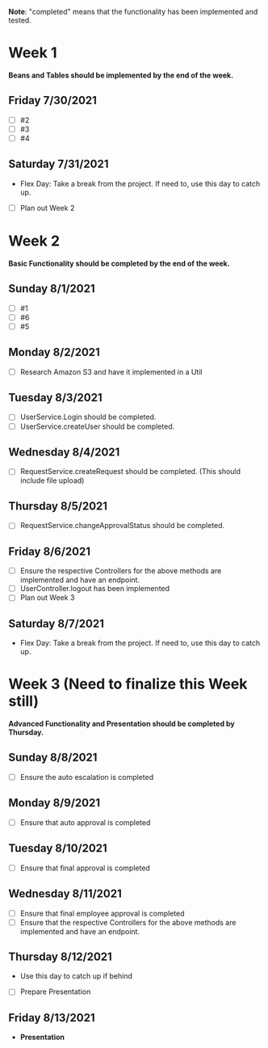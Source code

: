 **Note**: "completed" means that the functionality has been implemented and tested.

# Week 1
**Beans and Tables should be implemented by the end of the week.**

## Friday 7/30/2021
- [ ] #2 
- [ ] #3
- [ ] #4

## Saturday 7/31/2021
* Flex Day: Take a break from the project. If need to, use this day to catch up.
- [ ] Plan out Week 2

# Week 2
**Basic Functionality should be completed by the end of the week.**

## Sunday 8/1/2021
- [ ] #1
- [ ] #6
- [ ] #5

## Monday 8/2/2021
- [ ] Research Amazon S3 and have it implemented in a Util

## Tuesday 8/3/2021
- [ ] UserService.Login should be completed.
- [ ] UserService.createUser should be completed.

## Wednesday 8/4/2021
- [ ] RequestService.createRequest should be completed. (This should include file upload)

## Thursday 8/5/2021
- [ ] RequestService.changeApprovalStatus should be completed.

## Friday 8/6/2021
- [ ] Ensure the respective Controllers for the above methods are implemented and have an endpoint.
- [ ] UserController.logout has been implemented
- [ ] Plan out Week 3

## Saturday 8/7/2021
* Flex Day: Take a break from the project. If need to, use this day to catch up.


# Week 3 (Need to finalize this Week still)
**Advanced Functionality and Presentation should be completed by Thursday.**

## Sunday 8/8/2021
- [ ] Ensure the auto escalation is completed

## Monday 8/9/2021
- [ ] Ensure that auto approval is completed

## Tuesday 8/10/2021
- [ ] Ensure that final approval is completed

## Wednesday 8/11/2021
- [ ] Ensure that final employee approval is completed
- [ ] Ensure that the respective Controllers for the above methods are implemented and have an endpoint.

## Thursday 8/12/2021
* Use this day to catch up if behind
- [ ] Prepare Presentation

## Friday 8/13/2021
* **Presentation**

